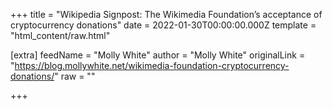 
+++
title = "Wikipedia Signpost: The Wikimedia Foundation’s acceptance of cryptocurrency donations"
date = 2022-01-30T00:00:00.000Z
template = "html_content/raw.html"

[extra]
feedName = "Molly White"
author = "Molly White"
originalLink = "https://blog.mollywhite.net/wikimedia-foundation-cryptocurrency-donations/"
raw = ""

+++

